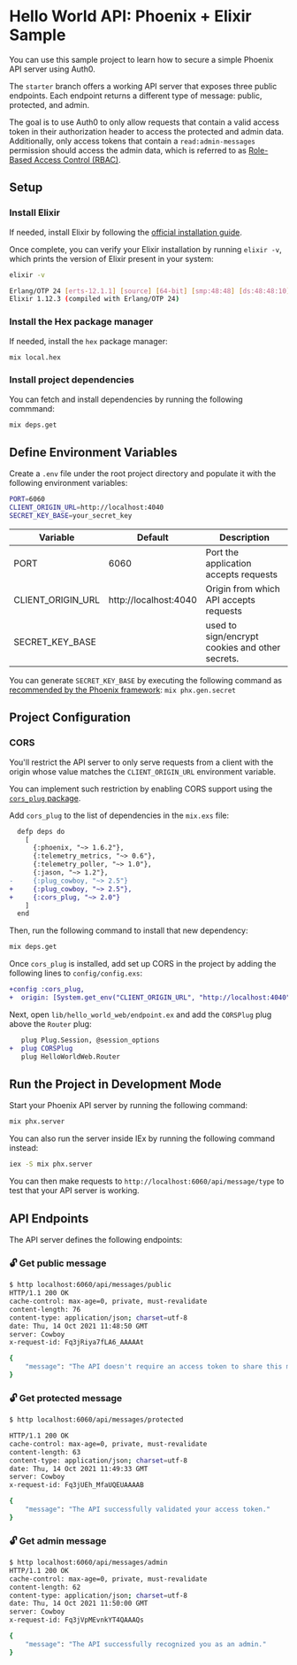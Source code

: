 # Hello World API: Phoenix + Elixir Sample

You can use this sample project to learn how to secure a simple Phoenix API server using Auth0.

The `starter` branch offers a working API server that exposes three public endpoints. Each endpoint returns a different type of message: public, protected, and admin.

The goal is to use Auth0 to only allow requests that contain a valid access token in their authorization header to access the protected and admin data. Additionally, only access tokens that contain a `read:admin-messages` permission should access the admin data, which is referred to as [Role-Based Access Control (RBAC)](https://auth0.com/docs/authorization/rbac/).

## Setup

### Install Elixir

If needed, install Elixir by following the [official installation guide](http://elixir-lang.org/install.html).

Once complete, you can verify your Elixir installation by running `elixir -v`, which prints the version of Elixir present in your system:

```bash
elixir -v

Erlang/OTP 24 [erts-12.1.1] [source] [64-bit] [smp:48:48] [ds:48:48:10] [async-threads:1] [jit]
Elixir 1.12.3 (compiled with Erlang/OTP 24)
```

### Install the Hex package manager

If needed, install the `hex` package manager:

```bash
mix local.hex
```

### Install project dependencies

You can fetch and install dependencies by running the following commmand:

```bash
mix deps.get
```

## Define Environment Variables

Create a `.env` file under the root project directory and populate it with the following environment variables:

```bash
PORT=6060
CLIENT_ORIGIN_URL=http://localhost:4040
SECRET_KEY_BASE=your_secret_key

```

| Variable           | Default                 | Description                                     |
| ------------------ | ----------------------- | ----------------------------------------------- |
|  PORT              | 6060                    | Port the application accepts requests           |
|  CLIENT_ORIGIN_URL | http://localhost:4040   | Origin from which API accepts requests          |
|  SECRET_KEY_BASE   |                         | used to sign/encrypt cookies and other secrets. |

You can generate `SECRET_KEY_BASE` by executing the following command as [recommended by the Phoenix framework](https://hexdocs.pm/phoenix/Mix.Tasks.Phx.Gen.Secret.html):
 `mix phx.gen.secret`

## Project Configuration

### CORS

You'll restrict the API server to only serve requests from a client with the origin whose value matches the `CLIENT_ORIGIN_URL` environment variable.

You can implement such restriction by enabling CORS support using the [`cors_plug` package](https://github.com/mschae/cors_plug).

Add `cors_plug` to the list of dependencies in the `mix.exs` file:

```diff
  defp deps do
    [
      {:phoenix, "~> 1.6.2"},
      {:telemetry_metrics, "~> 0.6"},
      {:telemetry_poller, "~> 1.0"},
      {:jason, "~> 1.2"},
-     {:plug_cowboy, "~> 2.5"}
+     {:plug_cowboy, "~> 2.5"},
+     {:cors_plug, "~> 2.0"}
    ]
  end
```

Then, run the following command to install that new dependency:

```bash
mix deps.get
```

Once `cors_plug` is installed, add set up CORS in the project by adding the following lines to `config/config.exs`:

```diff
+config :cors_plug,
+  origin: [System.get_env("CLIENT_ORIGIN_URL", "http://localhost:4040")]
```

Next, open `lib/hello_world_web/endpoint.ex` and add the `CORSPlug` plug above the `Router` plug:

```diff
   plug Plug.Session, @session_options
+  plug CORSPlug
   plug HelloWorldWeb.Router
```

## Run the Project in Development Mode

Start your Phoenix API server by running the following command:

```bash
mix phx.server
```

You can also run the server inside IEx by running the following command instead:

```bash
iex -S mix phx.server
```

You can then make requests to `http://localhost:6060/api/message/type` to test that your API server is working.

## API Endpoints

The API server defines the following endpoints:

### 🔓 Get public message

```bash
$ http localhost:6060/api/messages/public
HTTP/1.1 200 OK
cache-control: max-age=0, private, must-revalidate
content-length: 76
content-type: application/json; charset=utf-8
date: Thu, 14 Oct 2021 11:48:50 GMT
server: Cowboy
x-request-id: Fq3jRiya7fLA6_AAAAAt

{
    "message": "The API doesn't require an access token to share this message."
}
```

### 🔓 Get protected message

```bash
$ http localhost:6060/api/messages/protected

HTTP/1.1 200 OK
cache-control: max-age=0, private, must-revalidate
content-length: 63
content-type: application/json; charset=utf-8
date: Thu, 14 Oct 2021 11:49:33 GMT
server: Cowboy
x-request-id: Fq3jUEh_MfaUQEUAAAAB

{
    "message": "The API successfully validated your access token."
}

```

### 🔓 Get admin message

```bash
$ http localhost:6060/api/messages/admin    
HTTP/1.1 200 OK
cache-control: max-age=0, private, must-revalidate
content-length: 62
content-type: application/json; charset=utf-8
date: Thu, 14 Oct 2021 11:50:00 GMT
server: Cowboy
x-request-id: Fq3jVpMEvnkYT4QAAAQs

{
    "message": "The API successfully recognized you as an admin."
}
```
